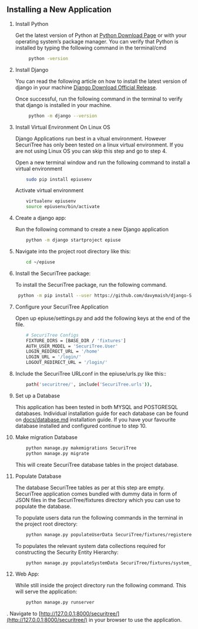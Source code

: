 
## Installing a New Application

1. Install Python

    Get the latest version of Python at [Python Download Page](https://www.python.org/downloads/) or with your operating system’s package manager.
    You can verify that Python is installed by typing the following command in the terminal/cmd

   ```sh
        python -version
   ```

2. Install Django

    You can read the following article on how to install the latest version of django in your machine [Django Download Official Release](https://docs.djangoproject.com/en/4.0/topics/install/index.html#installing-official-release). 

    Once successful, run the following command in the terminal to verify that django is installed in your machine.

   ```sh
        python -m django --version
   ```

3. Install Virtual Environment On Linux OS
    
    Django Applications run best in a vitual environment. However SecuriTree has only been tested on a linux virtual environment. If you are not using Linux OS you can skip this step and go to step 4.

    Open a new terminal window and run the following command to install a virtual environment

    ```sh
        sudo pip install epiusenv
    ```
    Activate virtual environment

    ```sh
        virtualenv epiusenv
        source epiusenv/bin/activate
    ```

4. Create a django app:

    Run the following command to create a new Django application

    ```sh
        python -m django startproject epiuse
    ```

5. Navigate into the project root directory like this:

    ```sh
        cd ~/epiuse
    ```

6. Install the SecuriTree package:
    
    To install the SecuriTree package, run the following command.

   ```sh
    python -m pip install --user https://github.com/davymaish/django-SecuriTree.git
    ```

7. Configure your SecuriTree Application
   
    Open up epiuse/settings.py and add the following keys at the end of the file.

    ```sh
        # SecuriTree Configs
        FIXTURE_DIRS = [BASE_DIR / 'fixtures']
        AUTH_USER_MODEL = 'SecuriTree.User'
        LOGIN_REDIRECT_URL = '/home'
        LOGIN_URL = '/login/'
        LOGOUT_REDIRECT_URL = '/login/'
   ```
8. Include the SecuriTree URLconf in the epiuse/urls.py like this::
    
    ```sh
        path('securitree/', include('SecuriTree.urls')),
    ```

9. Set up a Database

    This application has been tested in both MYSQL and POSTGRESQL databases. Individual installation guide for each database can be found on [docs/database.md](https://github.com/davymaish/django-SecuriTree/blob/master/docs/database.md) installation guide. If you have your favourite database installed and configured continue to step 10.

10. Make migration Database
    
    ```sh
        python manage.py makemigrations SecuriTree
        python manage.py migrate
    ```
    This will create SecuriTree database tables in the project database.
 
11. Populate Database

    The database SecuriTree tables as per at this step are empty. SecuriTree application comes bundled with dummy data in form of JSON files in the SecuriTree/fixtures directory which you can use to populate the database. 

    To populate users data run the following commands in the terminal in the project root directory:
    
    ```sh
        python manage.py populateUserData SecuriTree/fixtures/registered_users.json
    ```
    To populates the relevant system data collections required for constructing the Security Entity Hierarchy:

    ```sh
        python manage.py populateSystemData SecuriTree/fixtures/system_data.json
    ```
12. Web App: 

    While still inside the project directory run the following command. This will serve the application:

    ```sh
        python manage.py runserver
    ```
   .
    Navigate to [http://127.0.0.1:8000/securitree/](http://127.0.0.1:8000/securitree/) in your browser to use the application.
